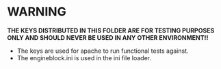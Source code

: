 # WARNING

**THE KEYS DISTRIBUTED IN THIS FOLDER ARE FOR TESTING PURPOSES ONLY AND SHOULD NEVER BE USED IN ANY OTHER ENVIRONMENT!!**


- The keys are used for apache to run functional tests against. 
- The engineblock.ini is used in the ini file loader.
